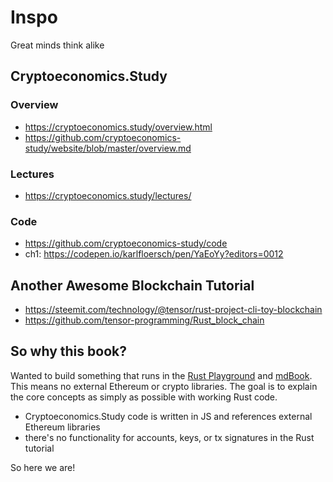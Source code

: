 # Inspo
Great minds think alike



## Cryptoeconomics.Study

### Overview
- https://cryptoeconomics.study/overview.html
- https://github.com/cryptoeconomics-study/website/blob/master/overview.md

### Lectures
- https://cryptoeconomics.study/lectures/

### Code
- https://github.com/cryptoeconomics-study/code
- ch1: https://codepen.io/karlfloersch/pen/YaEoYy?editors=0012


## Another Awesome Blockchain Tutorial
- https://steemit.com/technology/@tensor/rust-project-cli-toy-blockchain
- https://github.com/tensor-programming/Rust_block_chain


## So why this book?

Wanted to build something that runs in the [Rust Playground](https://play.rust-lang.org) and [mdBook](https://rust-lang-nursery.github.io/mdBook/index.html). This means no external Ethereum or crypto libraries. The goal is to explain the core concepts as simply as possible with working Rust code.
- Cryptoeconomics.Study code is written in JS and references external Ethereum libraries
- there's no functionality for accounts, keys, or tx signatures in the Rust tutorial

So here we are!
